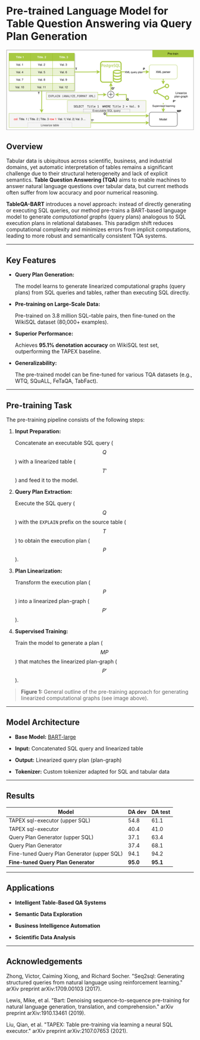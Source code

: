 # Pre-trained Language Model for Table Question Answering via Query Plan Generation

![Training Pipeline Overview](./doc/TQA_PlanGenerate_pretrain_en.png)


## Overview


Tabular data is ubiquitous across scientific, business, and industrial domains, yet automatic interpretation of tables remains a significant challenge due to their structural heterogeneity and lack of explicit semantics. **Table Question Answering (TQA)** aims to enable machines to answer natural language questions over tabular data, but current methods often suffer from low accuracy and poor numerical reasoning.


**TableQA-BART** introduces a novel approach: instead of directly generating or executing SQL queries, our method pre-trains a BART-based language model to generate *computational graphs* (query plans) analogous to SQL execution plans in relational databases. This paradigm shift reduces computational complexity and minimizes errors from implicit computations, leading to more robust and semantically consistent TQA systems.


---


## Key Features


- **Query Plan Generation:**  

  The model learns to generate linearized computational graphs (query plans) from SQL queries and tables, rather than executing SQL directly.


- **Pre-training on Large-Scale Data:**  

  Pre-trained on 3.8 million SQL–table pairs, then fine-tuned on the WikiSQL dataset (80,000+ examples).


- **Superior Performance:**  

  Achieves **95.1% denotation accuracy** on WikiSQL test set, outperforming the TAPEX baseline.


- **Generalizability:**  

  The pre-trained model can be fine-tuned for various TQA datasets (e.g., WTQ, SQuALL, FeTaQA, TabFact).


---


## Pre-training Task


The pre-training pipeline consists of the following steps:


1. **Input Preparation:**  

   Concatenate an executable SQL query ($$Q$$) with a linearized table ($$T'$$) and feed it to the model.


2. **Query Plan Extraction:**  

   Execute the SQL query ($$Q$$) with the `EXPLAIN` prefix on the source table ($$T$$) to obtain the execution plan ($$P$$).


3. **Plan Linearization:**  

   Transform the execution plan ($$P$$) into a linearized plan-graph ($$P'$$).


4. **Supervised Training:**  

   Train the model to generate a plan ($$MP$$) that matches the linearized plan-graph ($$P'$$).


> **Figure 1:** General outline of the pre-training approach for generating linearized computational graphs (see image above).


---


## Model Architecture


- **Base Model:** [BART-large](https://arxiv.org/abs/1910.13461)

- **Input:** Concatenated SQL query and linearized table

- **Output:** Linearized query plan (plan-graph)

- **Tokenizer:** Custom tokenizer adapted for SQL and tabular data


---


## Results 


| Model                                         | DA dev | DA test |
|-----------------------------------------------|--------|---------|
| TAPEX sql-executor (upper SQL)                | 54.8   | 61.1    |
| TAPEX sql-executor                            | 40.4   | 41.0    |
| Query Plan Generator (upper SQL)              | 37.1   | 63.4    |
| Query Plan Generator                          | 37.4   | 68.1    |
| Fine-tuned Query Plan Generator (upper SQL)   | 94.1   | 94.2    |
| **Fine-tuned Query Plan Generator**           | **95.0** | **95.1** |



---


## Applications


- **Intelligent Table-Based QA Systems**

- **Semantic Data Exploration**

- **Business Intelligence Automation**

- **Scientific Data Analysis**


---


## Acknowledgements
Zhong, Victor, Caiming Xiong, and Richard Socher. "Seq2sql: Generating structured queries from natural language using reinforcement learning." arXiv preprint arXiv:1709.00103 (2017).

Lewis, Mike, et al. "Bart: Denoising sequence-to-sequence pre-training for natural language generation, translation, and comprehension." arXiv preprint arXiv:1910.13461 (2019).

Liu, Qian, et al. "TAPEX: Table pre-training via learning a neural SQL executor." arXiv preprint arXiv:2107.07653 (2021).

